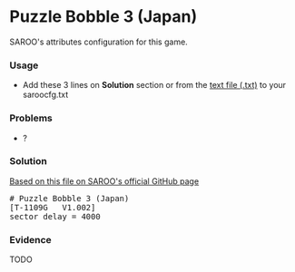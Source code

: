 # Puzzle Bobble 3 (Japan)

SAROO's attributes configuration for this game.

### Usage

- Add these 3 lines on **Solution** section or from the [text file (.txt)](./config.txt) to your saroocfg.txt

### Problems

- ?

### Solution

[Based on this file on SAROO's official GitHub page](https://github.com/tpunix/SAROO/blob/6d213af4a484f2f6e5d310d0eb8cc070f5a45775/doc/saroocfg.txt#L40)

<pre># Puzzle Bobble 3 (Japan)
[T-1109G   V1.002]
sector_delay = 4000</pre>

### Evidence

TODO

<!-- [![](https://img.youtube.com/vi/jhDx7kl9So8/0.jpg)](https://youtu.be/jhDx7kl9So8) -->

